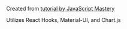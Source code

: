 Created from [tutorial by JavaScript Mastery](https://youtu.be/khJlrj3Y6Ls)

Utilizes React Hooks, Material-UI, and Chart.js
